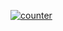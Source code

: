 

[![counter](https://hrt4qcam2l.execute-api.ap-northeast-1.amazonaws.com/dev/counter/aki-lua87/access-counter)](https://github.com/aki-lua87/access-counter)